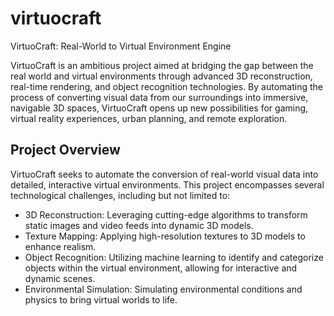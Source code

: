# virtuocraft
VirtuoCraft: Real-World to Virtual Environment Engine

VirtuoCraft is an ambitious project aimed at bridging the gap between the real world and virtual environments through advanced 3D reconstruction, real-time rendering, and object recognition technologies. By automating the process of converting visual data from our surroundings into immersive, navigable 3D spaces, VirtuoCraft opens up new possibilities for gaming, virtual reality experiences, urban planning, and remote exploration.

## Project Overview

VirtuoCraft seeks to automate the conversion of real-world visual data into detailed, interactive virtual environments. This project encompasses several technological challenges, including but not limited to:

- 3D Reconstruction: Leveraging cutting-edge algorithms to transform static images and video feeds into dynamic 3D models.
- Texture Mapping: Applying high-resolution textures to 3D models to enhance realism.
- Object Recognition: Utilizing machine learning to identify and categorize objects within the virtual environment, allowing for interactive and dynamic scenes.
- Environmental Simulation: Simulating environmental conditions and physics to bring virtual worlds to life.
